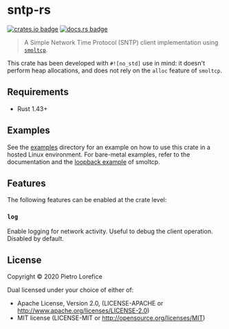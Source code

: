 # sntp-rs

[![crates.io badge](https://img.shields.io/crates/v/dht11.svg)](https://crates.io/crates/dht11)
[![docs.rs badge](https://docs.rs/dht11/badge.svg)](https://docs.rs/dht11)

> A Simple Network Time Protocol (SNTP) client implementation using [`smoltcp`].

This crate has been developed with `#![no_std]` use in mind: it doesn't perform
heap allocations, and does not rely on the `alloc` feature of `smoltcp`.

[`smoltcp`]: https://github.com/smoltcp-rs/smoltcp

## Requirements

- Rust 1.43+

## Examples

See the [examples] directory for an example on how to use this crate in a hosted Linux environment. For bare-metal examples, refer to the documentation and the [loopback example] of smoltcp.

[examples]: examples/
[loopback example]: https://github.com/smoltcp-rs/smoltcp/blob/master/examples/loopback.rs

## Features

The following features can be enabled at the crate level:

### `log`

Enable logging for network activity. Useful to debug the client operation. Disabled by default.

## License

Copyright © 2020 Pietro Lorefice

Dual licensed under your choice of either of:

- Apache License, Version 2.0, (LICENSE-APACHE or http://www.apache.org/licenses/LICENSE-2.0)
- MIT license (LICENSE-MIT or http://opensource.org/licenses/MIT)
